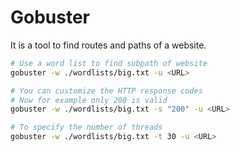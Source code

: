 # Gobuster

It is a tool to find routes and paths of a website.

```bash
# Use a word list to find subpath of website
gobuster -w ./wordlists/big.txt -u <URL>

# You can customize the HTTP response codes
# Now for example only 200 is valid
gobuster -w ./wordlists/big.txt -s "200" -u <URL>

# To specify the number of threads
gobuster -w ./wordlists/big.txt -t 30 -u <URL>
```


